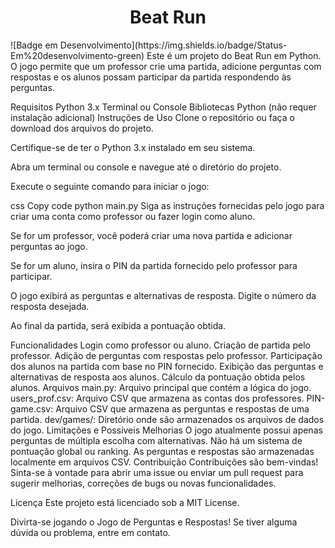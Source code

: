 <h1 align="center"> Beat Run </h1>
![Badge em Desenvolvimento](https://img.shields.io/badge/Status-Em%20desenvolvimento-green)
Este é um projeto do Beat Run em Python. O jogo permite que um professor crie uma partida, adicione perguntas com respostas e os alunos possam participar da partida respondendo às perguntas.

Requisitos
Python 3.x
Terminal ou Console
Bibliotecas Python (não requer instalação adicional)
Instruções de Uso
Clone o repositório ou faça o download dos arquivos do projeto.

Certifique-se de ter o Python 3.x instalado em seu sistema.

Abra um terminal ou console e navegue até o diretório do projeto.

Execute o seguinte comando para iniciar o jogo:

css
Copy code
python main.py
Siga as instruções fornecidas pelo jogo para criar uma conta como professor ou fazer login como aluno.

Se for um professor, você poderá criar uma nova partida e adicionar perguntas ao jogo.

Se for um aluno, insira o PIN da partida fornecido pelo professor para participar.

O jogo exibirá as perguntas e alternativas de resposta. Digite o número da resposta desejada.

Ao final da partida, será exibida a pontuação obtida.

Funcionalidades
Login como professor ou aluno.
Criação de partida pelo professor.
Adição de perguntas com respostas pelo professor.
Participação dos alunos na partida com base no PIN fornecido.
Exibição das perguntas e alternativas de resposta aos alunos.
Cálculo da pontuação obtida pelos alunos.
Arquivos
main.py: Arquivo principal que contém a lógica do jogo.
users_prof.csv: Arquivo CSV que armazena as contas dos professores.
PIN-game.csv: Arquivo CSV que armazena as perguntas e respostas de uma partida.
dev/games/: Diretório onde são armazenados os arquivos de dados do jogo.
Limitações e Possíveis Melhorias
O jogo atualmente possui apenas perguntas de múltipla escolha com alternativas.
Não há um sistema de pontuação global ou ranking.
As perguntas e respostas são armazenadas localmente em arquivos CSV.
Contribuição
Contribuições são bem-vindas! Sinta-se à vontade para abrir uma issue ou enviar um pull request para sugerir melhorias, correções de bugs ou novas funcionalidades.

Licença
Este projeto está licenciado sob a MIT License.

Divirta-se jogando o Jogo de Perguntas e Respostas! Se tiver alguma dúvida ou problema, entre em contato.
